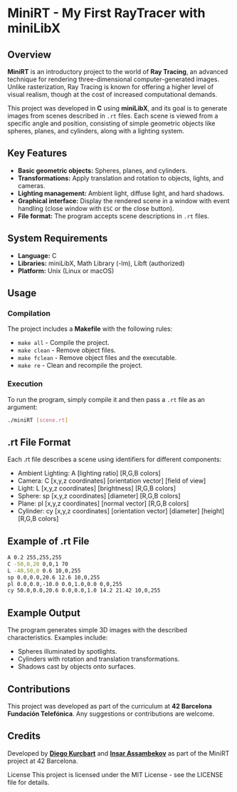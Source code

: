 # MiniRT - My First RayTracer with miniLibX

## Overview

**MiniRT** is an introductory project to the world of **Ray Tracing**, an advanced technique for rendering three-dimensional computer-generated images. Unlike rasterization, Ray Tracing is known for offering a higher level of visual realism, though at the cost of increased computational demands.

This project was developed in **C** using **miniLibX**, and its goal is to generate images from scenes described in `.rt` files. Each scene is viewed from a specific angle and position, consisting of simple geometric objects like spheres, planes, and cylinders, along with a lighting system.

## Key Features

- **Basic geometric objects:** Spheres, planes, and cylinders.
- **Transformations:** Apply translation and rotation to objects, lights, and cameras.
- **Lighting management:** Ambient light, diffuse light, and hard shadows.
- **Graphical interface:** Display the rendered scene in a window with event handling (close window with `ESC` or the close button).
- **File format:** The program accepts scene descriptions in `.rt` files.

## System Requirements

- **Language:** C
- **Libraries:** miniLibX, Math Library (-lm), Libft (authorized)
- **Platform:** Unix (Linux or macOS)

## Usage

### Compilation

The project includes a **Makefile** with the following rules:
- `make all` - Compile the project.
- `make clean` - Remove object files.
- `make fclean` - Remove object files and the executable.
- `make re` - Clean and recompile the project.

### Execution

To run the program, simply compile it and then pass a `.rt` file as an argument:

```bash
./miniRT [scene.rt]
```
## .rt File Format
Each .rt file describes a scene using identifiers for different components:

- Ambient Lighting: A [lighting ratio] [R,G,B colors]
- Camera: C [x,y,z coordinates] [orientation vector] [field of view]
- Light: L [x,y,z coordinates] [brightness] [R,G,B colors]
- Sphere: sp [x,y,z coordinates] [diameter] [R,G,B colors]
- Plane: pl [x,y,z coordinates] [normal vector] [R,G,B colors]
- Cylinder: cy [x,y,z coordinates] [orientation vector] [diameter] [height] [R,G,B colors]

## Example of .rt File

```bash
A 0.2 255,255,255
C -50,0,20 0,0,1 70
L -40,50,0 0.6 10,0,255
sp 0.0,0.0,20.6 12.6 10,0,255
pl 0.0,0.0,-10.0 0.0,1.0,0.0 0,0,255
cy 50.0,0.0,20.6 0.0,0.0,1.0 14.2 21.42 10,0,255
```

## Example Output
The program generates simple 3D images with the described characteristics. Examples include:

- Spheres illuminated by spotlights.
- Cylinders with rotation and translation transformations.
- Shadows cast by objects onto surfaces.

## Contributions
This project was developed as part of the curriculum at **42 Barcelona Fundación Telefónica**. Any suggestions or contributions are welcome.

## Credits
Developed by **[Diego Kurcbart](https://www.linkedin.com/in/diegokurcbart/)** and **[Insar Assambekov](https://github.com/InsAsam)** as part of the MiniRT project at 42 Barcelona.

License
This project is licensed under the MIT License - see the LICENSE file for details.
